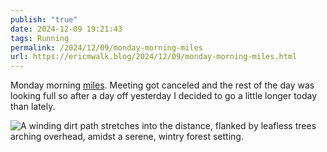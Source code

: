 ```yaml
---
publish: "true"
date: 2024-12-09 19:21:43
tags: Running
permalink: /2024/12/09/monday-morning-miles
url: https://ericmwalk.blog/2024/12/09/monday-morning-miles.html
---
```


Monday morning [miles](https://strava.com/activities/13080884786). Meeting got canceled and the rest of the day was looking full so after a day off yesterday I decided to go a little longer today than lately.

![A winding dirt path stretches into the distance, flanked by leafless trees arching overhead, amidst a serene, wintry forest setting.](https://ericmwalk.blog/uploads/2024/img-1192.jpeg)